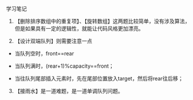 学习笔记

1. 【删除排序数组中的重复项】、【旋转数组】这两题比较简单，没有涉及算法，但是如果具有一定的逻辑性，就能让代码风格更加漂亮。

2. 【设计双端队列】则需要注意一点

* 当队列空时，front==rear
* 当队列满时，(rear+1)%capacity==front；

* 当往队列尾部插入元素时，先在尾部位置放入target，然后将rear往后移；

3. 【接雨水】是一道难题，是一道单调队列问题。